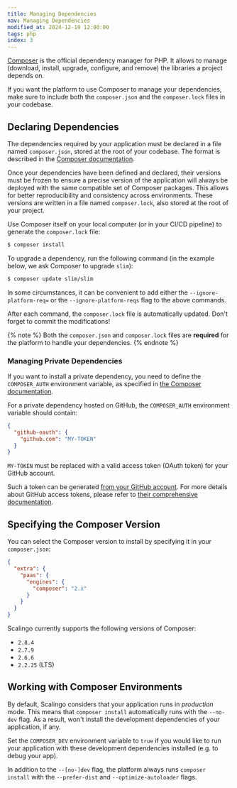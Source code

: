 ```yaml
---
title: Managing Dependencies
nav: Managing Dependencies
modified_at: 2024-12-19 12:00:00
tags: php
index: 3
---
```


[Composer](https://getcomposer.org) is the official dependency manager for PHP.
It allows to manage (download, install, upgrade, configure, and remove) the
libraries a project depends on.

If you want the platform to use Composer to manage your dependencies, make sure
to include both the `composer.json` and the `composer.lock` files in your
codebase.

## Declaring Dependencies

The dependencies required by your application must be declared in a file named
`composer.json`, stored at the root of your codebase. The format is described
in the [Composer documentation](https://getcomposer.org/doc/01-basic-usage.md).

Once your dependencies have been defined and declared, their versions must be
frozen to ensure a precise version of the application will always be deployed
with the same compatible set of Composer packages. This allows for better
reproducibility and consistency across environments. These versions are written
in a file named `composer.lock`, also stored at the root of your project.

Use Composer itself on your local computer (or in your CI/CD pipeline) to
generate the `composer.lock` file:

```bash
$ composer install
```

To upgrade a dependency, run the following command (in the example below, we
ask Composer to upgrade `slim`):

```bash
$ composer update slim/slim
```

In some circumstances, it can be convenient to add either the
`--ignore-platform-req=` or the `--ignore-platform-reqs` flag to the above
commands.

After each command, the `composer.lock` file is automatically updated. Don't
forget to commit the modifications!

{% note %}
    Both the `composer.json` and `composer.lock` files are **required** for the
    platform to handle your dependencies.
{% endnote %}

### Managing Private Dependencies

If you want to install a private dependency, you need to define the
`COMPOSER_AUTH` environment variable, as specified in
[the Composer documentation](https://getcomposer.org/doc/03-cli.md#composer-auth).

For a private dependency hosted on GitHub, the `COMPOSER_AUTH` environment
variable should contain:

```json
{
  "github-oauth": {
    "github.com": "MY-TOKEN"
  }
}
```

`MY-TOKEN` must be replaced with a valid access token (OAuth token) for your
GitHub account.

Such a token can be generated [from your GitHub account](https://github.com/settings/tokens).
For more details about GitHub access tokens, please refer to [their
comprehensive documentation](https://docs.github.com/en/authentication/keeping-your-account-and-data-secure/managing-your-personal-access-tokens).

## Specifying the Composer Version

You can select the Composer version to install by specifying it in your
`composer.json`:

```json
{
  "extra": {
    "paas": {
      "engines": {
        "composer": "2.x"
      }
    }
  }
}
```

Scalingo currently supports the following versions of Composer:

- `2.8.4`
- `2.7.9`
- `2.6.6`
- `2.2.25` (LTS)

## Working with Composer Environments

By default, Scalingo considers that your application runs in *production* mode.
This means that `composer install` automatically runs with the `--no-dev` flag.
As a result, won't install the development dependencies of your application, if
any.

Set the `COMPOSER_DEV` environment variable to `true` if you would like to run your application with these
development dependencies installed (e.g. to debug your app).

In addition to the `--[no-]dev` flag, the platform always runs
`composer install` with the `--prefer-dist` and `--optimize-autoloader` flags.
